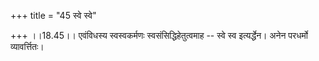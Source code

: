 +++
title = "45 स्वे स्वे"

+++
।।18.45।। एवंविधस्य स्वस्वकर्मणः स्वसंसिद्धिहेतुत्वमाह -- स्वे स्व
इत्यर्द्धेन। अनेन परधर्मो व्यावर्त्तितः।
